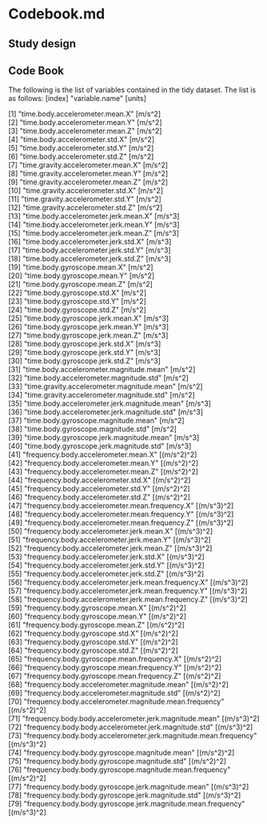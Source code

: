 Codebook.md
=============

## Study design

## Code Book

The following is the list of variables contained in the tidy dataset. The list is as follows:
[index] "variable.name" [units]

[1] "time.body.accelerometer.mean.X" [m/s^2]                                
 [2] "time.body.accelerometer.mean.Y" [m/s^2]                                
 [3] "time.body.accelerometer.mean.Z" [m/s^2]                                                                 
 [4] "time.body.accelerometer.std.X" [m/s^2]                                                                  
 [5] "time.body.accelerometer.std.Y" [m/s^2]                                                                  
 [6] "time.body.accelerometer.std.Z" [m/s^2]                                                                  
 [7] "time.gravity.accelerometer.mean.X" [m/s^2]                                                              
 [8] "time.gravity.accelerometer.mean.Y" [m/s^2]                                                              
 [9] "time.gravity.accelerometer.mean.Z" [m/s^2]                                                              
[10] "time.gravity.accelerometer.std.X" [m/s^2]                                                               
[11] "time.gravity.accelerometer.std.Y" [m/s^2]                                                               
[12] "time.gravity.accelerometer.std.Z" [m/s^2]                                                               
[13] "time.body.accelerometer.jerk.mean.X" [m/s^3]                                                                                           
[14] "time.body.accelerometer.jerk.mean.Y" [m/s^3]                                                                                                                       
[15] "time.body.accelerometer.jerk.mean.Z" [m/s^3]                                                                                                                       
[16] "time.body.accelerometer.jerk.std.X" [m/s^3]                                                                                                                        
[17] "time.body.accelerometer.jerk.std.Y" [m/s^3]                                                                                                                        
[18] "time.body.accelerometer.jerk.std.Z" [m/s^3]                                                                                                                        
[19] "time.body.gyroscope.mean.X" [m/s^2]                                 
[20] "time.body.gyroscope.mean.Y" [m/s^2]                                     
[21] "time.body.gyroscope.mean.Z" [m/s^2]                                     
[22] "time.body.gyroscope.std.X" [m/s^2]                                      
[23] "time.body.gyroscope.std.Y" [m/s^2]                                      
[24] "time.body.gyroscope.std.Z" [m/s^2]                                      
[25] "time.body.gyroscope.jerk.mean.X" [m/s^3]                                
[26] "time.body.gyroscope.jerk.mean.Y" [m/s^3]                                
[27] "time.body.gyroscope.jerk.mean.Z" [m/s^3]                                
[28] "time.body.gyroscope.jerk.std.X" [m/s^3]                                 
[29] "time.body.gyroscope.jerk.std.Y" [m/s^3]                                 
[30] "time.body.gyroscope.jerk.std.Z" [m/s^3]                                 
[31] "time.body.accelerometer.magnitude.mean" [m/s^2]                         
[32] "time.body.accelerometer.magnitude.std" [m/s^2]                          
[33] "time.gravity.accelerometer.magnitude.mean" [m/s^2]                      
[34] "time.gravity.accelerometer.magnitude.std" [m/s^2]                      
[35] "time.body.accelerometer.jerk.magnitude.mean" [m/s^3]                    
[36] "time.body.accelerometer.jerk.magnitude.std" [m/s^3]                     
[37] "time.body.gyroscope.magnitude.mean" [m/s^2]                             
[38] "time.body.gyroscope.magnitude.std" [m/s^2]                              
[39] "time.body.gyroscope.jerk.magnitude.mean" [m/s^3]                        
[40] "time.body.gyroscope.jerk.magnitude.std" [m/s^3]                         
[41] "frequency.body.accelerometer.mean.X" [(m/s^2)^2]                            
[42] "frequency.body.accelerometer.mean.Y" [(m/s^2)^2]                                                       
[43] "frequency.body.accelerometer.mean.Z" [(m/s^2)^2]                                                     
[44] "frequency.body.accelerometer.std.X" [(m/s^2)^2]                                                        
[45] "frequency.body.accelerometer.std.Y" [(m/s^2)^2]                                                        
[46] "frequency.body.accelerometer.std.Z" [(m/s^2)^2]                                                        
[47] "frequency.body.accelerometer.mean.frequency.X" [(m/s^3)^2]                                             
[48] "frequency.body.accelerometer.mean.frequency.Y" [(m/s^3)^2]                                             
[49] "frequency.body.accelerometer.mean.frequency.Z" [(m/s^3)^2]                                            
[50] "frequency.body.accelerometer.jerk.mean.X"  [(m/s^3)^2]                         
[51] "frequency.body.accelerometer.jerk.mean.Y"    [(m/s^3)^2]                     
[52] "frequency.body.accelerometer.jerk.mean.Z"                   [(m/s^3)^2]        
[53] "frequency.body.accelerometer.jerk.std.X"                         [(m/s^3)^2]   
[54] "frequency.body.accelerometer.jerk.std.Y"                         [(m/s^3)^2]   
[55] "frequency.body.accelerometer.jerk.std.Z"                         [(m/s^3)^2]   
[56] "frequency.body.accelerometer.jerk.mean.frequency.X"              [(m/s^3)^2]   
[57] "frequency.body.accelerometer.jerk.mean.frequency.Y"              [(m/s^3)^2]   
[58] "frequency.body.accelerometer.jerk.mean.frequency.Z"              [(m/s^3)^2]   
[59] "frequency.body.gyroscope.mean.X"                                 [(m/s^2)^2]   
[60] "frequency.body.gyroscope.mean.Y"                                 [(m/s^2)^2]   
[61] "frequency.body.gyroscope.mean.Z"                                 [(m/s^2)^2]   
[62] "frequency.body.gyroscope.std.X"                                  [(m/s^2)^2]   
[63] "frequency.body.gyroscope.std.Y"                                  [(m/s^2)^2]   
[64] "frequency.body.gyroscope.std.Z"                                  [(m/s^2)^2]   
[65] "frequency.body.gyroscope.mean.frequency.X"                       [(m/s^2)^2]   
[66] "frequency.body.gyroscope.mean.frequency.Y"                       [(m/s^2)^2]   
[67] "frequency.body.gyroscope.mean.frequency.Z"                       [(m/s^2)^2]   
[68] "frequency.body.accelerometer.magnitude.mean"                     [(m/s^2)^2]   
[69] "frequency.body.accelerometer.magnitude.std"                      [(m/s^2)^2]   
[70] "frequency.body.accelerometer.magnitude.mean.frequency"           [(m/s^2)^2]   
[71] "frequency.body.body.accelerometer.jerk.magnitude.mean"           [(m/s^3)^2]   
[72] "frequency.body.body.accelerometer.jerk.magnitude.std"             [(m/s^3)^2]   
[73] "frequency.body.body.accelerometer.jerk.magnitude.mean.frequency"  [(m/s^3)^2]   
[74] "frequency.body.body.gyroscope.magnitude.mean"                    [(m/s^2)^2]   
[75] "frequency.body.body.gyroscope.magnitude.std"                     [(m/s^2)^2]   
[76] "frequency.body.body.gyroscope.magnitude.mean.frequency"          [(m/s^2)^2]   
[77] "frequency.body.body.gyroscope.jerk.magnitude.mean"               [(m/s^3)^2]   
[78] "frequency.body.body.gyroscope.jerk.magnitude.std"                [(m/s^3)^2]   
[79] "frequency.body.body.gyroscope.jerk.magnitude.mean.frequency"     [(m/s^3)^2]   